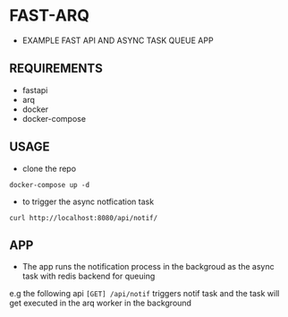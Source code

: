 
# FAST-ARQ

* EXAMPLE FAST API AND ASYNC TASK QUEUE APP

## REQUIREMENTS 

* fastapi
* arq
* docker
* docker-compose

## USAGE

* clone the repo

```
docker-compose up -d
```

* to trigger the async notfication task

```
curl http://localhost:8080/api/notif/
```

## APP 

* The app runs the notification process in the backgroud as the async task with redis backend for queuing

e.g the following api `[GET] /api/notif` triggers notif task and the task will get executed in the arq worker in the background